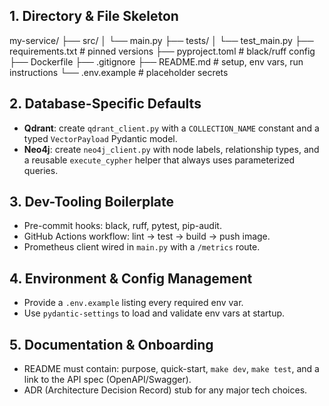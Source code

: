 ## 1. Directory & File Skeleton
my-service/
├── src/
│ └── main.py
├── tests/
│ └── test_main.py
├── requirements.txt # pinned versions
├── pyproject.toml # black/ruff config
├── Dockerfile
├── .gitignore
├── README.md # setup, env vars, run instructions
└── .env.example # placeholder secrets


## 2. Database-Specific Defaults
- **Qdrant**: create `qdrant_client.py` with a `COLLECTION_NAME` constant and a typed `VectorPayload` Pydantic model.  
- **Neo4j**: create `neo4j_client.py` with node labels, relationship types, and a reusable `execute_cypher` helper that always uses parameterized queries.

## 3. Dev-Tooling Boilerplate
- Pre-commit hooks: black, ruff, pytest, pip-audit.  
- GitHub Actions workflow: lint → test → build → push image.  
- Prometheus client wired in `main.py` with a `/metrics` route.

## 4. Environment & Config Management
- Provide a `.env.example` listing every required env var.  
- Use `pydantic-settings` to load and validate env vars at startup.

## 5. Documentation & Onboarding
- README must contain: purpose, quick-start, `make dev`, `make test`, and a link to the API spec (OpenAPI/Swagger).  
- ADR (Architecture Decision Record) stub for any major tech choices.